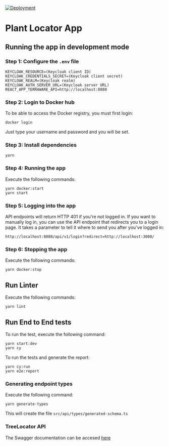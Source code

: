 [![Deployment](https://github.com/terraware/tree-location-web/actions/workflows/workflow.yml/badge.svg)](https://github.com/terraware/tree-location-web/actions/workflows/workflow.yml)

# Plant Locator App

## Running the app in development mode

### Step 1: Configure the `.env` file

```
KEYCLOAK_RESOURCE=(Keycloak client ID)
KEYCLOAK_CREDENTIALS_SECRET=(Keycloak client secret)
KEYCLOAK_REALM=(Keycloak realm)
KEYCLOAK_AUTH_SERVER_URL=(Keycloak server URL)
REACT_APP_TERRAWARE_API=http://localhost:8080
```

### Step 2: Login to Docker hub

To be able to access the Docker registry, you must first login:

```shell
docker login
```

Just type your username and password and you will be set.

### Step 3: Install dependencies

```
yarn
```

### Step 4: Running the app

Execute the following commands:

```shell
yarn docker:start
yarn start
```

### Step 5: Logging into the app

API endpoints will return HTTP 401 if you're not logged in. If you want to manually log in, you can use the API endpoint that redirects you to a login page. It takes a parameter to tell it where to send you after you've logged in:

```
http://localhost:8080/api/v1/login?redirect=http://localhost:3000/
```

### Step 6: Stopping the app

Execute the following commands:

```shell
yarn docker:stop
```

## Run Linter

Execute the following commands:

```shell
yarn lint
```

## Run End to End tests

To run the test, execute the following command:

```shell
yarn start:dev
yarn cy
```

To run the tests and generate the report:

```shell
yarn cy:run
yarn e2e:report
```

### Generating endpoint types

Execute the following command:

```shell
yarn generate-types
```

This will create the file `src/api/types/generated-schema.ts`

### TreeLocator API

The Swagger documentation can be accesed [here](http://localhost:8080/docs)
